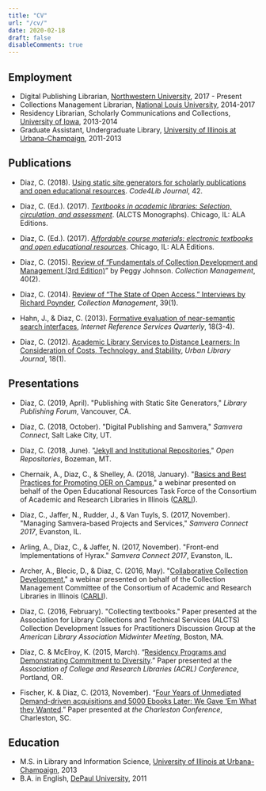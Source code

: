 ```yaml
---
title: "CV"
url: "/cv/"
date: 2020-02-18
draft: false
disableComments: true
---
```

## Employment

- Digital Publishing Librarian, [Northwestern University](http://www.northwestern.edu/), 2017 - Present
- Collections Management Librarian, [National Louis University](https://www.nl.edu/), 2014-2017
- Residency Librarian, Scholarly Communications and Collections, [University of Iowa](https://uiowa.edu/), 2013-2014
- Graduate Assistant, Undergraduate Library, [University of Illinois at Urbana-Champaign](http://illinois.edu/), 2011-2013

## Publications

- Diaz, C. (2018). [Using static site generators for scholarly publications and open educational resources](https://journal.code4lib.org/articles/13861). _Code4Lib Journal_, 42.

- Diaz, C. (Ed.). (2017). [_Textbooks in academic libraries: Selection, circulation, and assessment_](https://www.alastore.ala.org/content/textbooks-academic-libraries-selection-circulation-and-assessment-alcts-monograph). (ALCTS Monographs). Chicago, IL: ALA Editions.

- Diaz, C. (Ed.). (2017). [_Affordable course materials: electronic textbooks and open educational resources_](https://www.alastore.ala.org/content/affordable-course-materials-electronic-textbooks-and-open-educational-resources-alcts). Chicago, IL: ALA Editions.

- Diaz, C. (2015). [Review of “Fundamentals of Collection Development and Management (3rd Edition)](https://doi.org/10.1080/01462679.2015.1014285)” by Peggy Johnson. _Collection Management_, 40(2).

- Diaz, C. (2014). [Review of “The State of Open Access,” Interviews by Richard Poynder](https://doi.org/10.1080/01462679.2014.860861), _Collection Management_, 39(1).

- Hahn, J., & Diaz, C. (2013). [Formative evaluation of near-semantic search interfaces](https://doi.org/10.1080/10875301.2013.856367), _Internet Reference Services Quarterly_, 18(3-4).

- Diaz, C. (2012). [Academic Library Services to Distance Learners: In Consideration of Costs, Technology, and Stability](https://academicworks.cuny.edu/ulj/vol18/iss1/2), _Urban Library Journal_, 18(1).

## Presentations

- Diaz, C. (2019, April). "Publishing with Static Site Generators," _Library Publishing Forum_, Vancouver, CA. 

- Diaz, C. (2018, October). "Digital Publishing and Samvera," _Samvera Connect_, Salt Lake City, UT.

- Diaz, C. (2018, June). "[Jekyll and Institutional Repositories](https://doi.org/10.21985/N28X22)," _Open Repositories_, Bozeman, MT.

- Chernaik, A., Diaz, C., & Shelley, A. (2018, January). "[Basics and Best Practices for Promoting OER on Campus](https://www.youtube.com/watch?v=_QOiSlGqslM)," a webinar presented on behalf of the Open Educational Resources Task Force of the Consortium of Academic and Research Libraries in Illinois ([CARLI](https://www.carli.illinois.edu/)).

- Diaz, C., Jaffer, N., Rudder, J., & Van Tuyls, S. (2017, November). "Managing Samvera-based Projects and Services," _Samvera Connect 2017_, Evanston, IL.

- Arling, A., Diaz, C., & Jaffer, N. (2017, November). "Front-end Implementations of Hyrax." _Samvera Connect 2017_, Evanston, IL.

- Archer, A., Blecic, D., & Diaz, C. (2016, May). "[Collaborative Collection Development](https://www.youtube.com/watch?v=WkGgdrgLYO4)," a webinar presented on behalf of the Collection Management Committee of the Consortium of Academic and Research Libraries in Illinois ([CARLI](https://www.carli.illinois.edu/)).

- Diaz, C. (2016, February). "Collecting textbooks." Paper presented at the Association for Library Collections and Technical Services (ALCTS) Collection Development Issues for Practitioners Discussion Group at the _American Library Association Midwinter Meeting_, Boston, MA.

- Diaz, C. & McElroy, K. (2015, March). “[Residency Programs and Demonstrating Commitment to Diversity](https://digitalcommons.nl.edu/faculty_publications/46/).” Paper presented at the _Association of College and Research Libraries (ACRL) Conference_, Portland, OR.

- Fischer, K. & Diaz, C. (2013, November). “[Four Years of Unmediated Demand-driven acquisitions and 5000 Ebooks Later: We Gave ‘Em What they Wanted](https://doi.org/10.5703/1288284315296).” Paper presented at _the Charleston Conference_, Charleston, SC.

## Education

- M.S. in Library and Information Science, [University of Illinois at Urbana-Champaign](http://illinois.edu/), 2013
- B.A. in English, [DePaul University](https://www.depaul.edu/Pages/default.aspx), 2011
